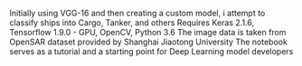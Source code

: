 Initially using VGG-16 and then creating a custom model, i attempt to classify ships into Cargo, Tanker, and others
Requires Keras 2.1.6, Tensorflow 1.9.0 - GPU, OpenCV, Python 3.6
The image data is taken from OpenSAR dataset provided by Shanghai Jiaotong University
The notebook serves as a tutorial and a starting point for Deep Learning model developers
